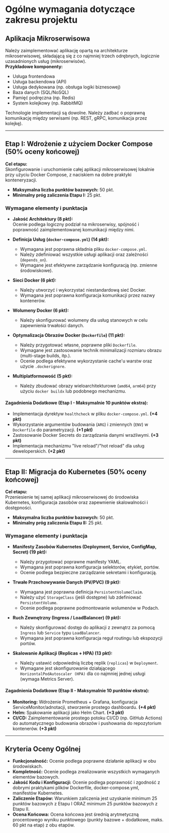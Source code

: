 # Ogólne wymagania dotyczące zakresu projektu

## Aplikacja Mikroserwisowa

Należy zaimplementować aplikację opartą na architekturze mikroserwisowej, składającą się z co najmniej trzech odrębnych, logicznie uzasadnionych usług (mikroserwisów).  
**Przykładowe komponenty:**
- Usługa frontendowa
- Usługa backendowa (API)
- Usługa dedykowana (np. obsługa logiki biznesowej)
- Baza danych (SQL/NoSQL)
- Pamięć podręczna (np. Redis)
- System kolejkowy (np. RabbitMQ)

Technologie implementacji są dowolne. Należy zadbać o poprawną komunikację między serwisami (np. REST, gRPC, komunikacja przez kolejkę).

---

## Etap I: Wdrożenie z użyciem Docker Compose (50% oceny końcowej)

**Cel etapu:**  
Skonfigurowanie i uruchomienie całej aplikacji mikroserwisowej lokalnie przy użyciu Docker Compose, z naciskiem na dobre praktyki konteneryzacji.

- **Maksymalna liczba punktów bazowych:** 50 pkt.
- **Minimalny próg zaliczenia Etapu I:** 25 pkt.

### Wymagane elementy i punktacja

- **Jakość Architektury (8 pkt):**  
  Ocenie podlega logiczny podział na mikroserwisy, spójność i poprawność zaimplementowanej komunikacji między nimi.

- **Definicja Usług (`docker-compose.yml`) (14 pkt):**  
  - Wymagana jest poprawna składnia pliku `docker-compose.yml`.
  - Należy zdefiniować wszystkie usługi aplikacji oraz zależności (`depends_on`).
  - Wymagane jest efektywne zarządzanie konfiguracją (np. zmienne środowiskowe).

- **Sieci Docker (6 pkt):**  
  - Należy utworzyć i wykorzystać niestandardową sieć Docker.
  - Wymagana jest poprawna konfiguracja komunikacji przez nazwy kontenerów.

- **Wolumeny Docker (6 pkt):**  
  - Należy skonfigurować wolumeny dla usług stanowych w celu zapewnienia trwałości danych.

- **Optymalizacja Obrazów Docker (`Dockerfile`) (11 pkt):**  
  - Należy przygotować własne, poprawne pliki `Dockerfile`.
  - Wymagane jest zastosowanie technik minimalizacji rozmiaru obrazu (multi-stage builds, itp.).
  - Ocenie podlega efektywne wykorzystanie cache'u warstw oraz użycie `.dockerignore`.

- **Multiplatformowość (5 pkt):**  
  - Należy zbudować obrazy wieloarchitekturowe (`amd64`, `arm64`) przy użyciu `docker buildx` lub podobnego mechanizmu.

#### Zagadnienia Dodatkowe (Etap I - Maksymalnie 10 punktów ekstra):

- Implementacja dyrektyw `healthcheck` w pliku `docker-compose.yml`. **(+4 pkt)**
- Wykorzystanie argumentów budowania (`ARG`) i zmiennych (`ENV`) w `Dockerfile` do parametryzacji. **(+1 pkt)**
- Zastosowanie Docker Secrets do zarządzania danymi wrażliwymi. **(+3 pkt)**
- Implementacja mechanizmu "live reload"/"hot reload" dla usług deweloperskich. **(+2 pkt)**

---

## Etap II: Migracja do Kubernetes (50% oceny końcowej)

**Cel etapu:**  
Przeniesienie tej samej aplikacji mikroserwisowej do środowiska Kubernetes, konfiguracja zasobów oraz zapewnienie skalowalności i dostępności.

- **Maksymalna liczba punktów bazowych:** 50 pkt.
- **Minimalny próg zaliczenia Etapu II:** 25 pkt.

### Wymagane elementy i punktacja

- **Manifesty Zasobów Kubernetes (Deployment, Service, ConfigMap, Secret) (19 pkt):**  
  - Należy przygotować poprawne manifesty YAML.
  - Wymagana jest poprawna konfiguracja selektorów, etykiet, portów.
  - Ocenie podlega bezpieczne zarządzanie sekretami i konfiguracją.

- **Trwałe Przechowywanie Danych (PV/PVC) (9 pkt):**  
  - Wymagana jest poprawna definicja `PersistentVolumeClaim`.
  - Należy użyć `StorageClass` (jeśli dostępne) lub zdefiniować `PersistentVolume`.
  - Ocenie podlega poprawne podmontowanie wolumenów w Podach.

- **Ruch Zewnętrzny (Ingress / LoadBalancer) (9 pkt):**  
  - Należy skonfigurować dostęp do aplikacji z zewnątrz za pomocą `Ingress` lub `Service` typu `LoadBalancer`.
  - Wymagana jest poprawna konfiguracja reguł routingu lub ekspozycji portów.

- **Skalowanie Aplikacji (Replicas + HPA) (13 pkt):**  
  - Należy ustawić odpowiednią liczbę replik (`replicas`) w `Deployment`.
  - Wymagane jest skonfigurowanie działającego `HorizontalPodAutoscaler (HPA)` dla co najmniej jednej usługi (wymaga Metrics Server).

#### Zagadnienia Dodatkowe (Etap II - Maksymalnie 10 punktów ekstra):

- **Monitoring:** Wdrożenie Prometheus + Grafana, konfiguracja ServiceMonitor/adnotacji, stworzenie prostego dashboardu. **(+4 pkt)**
- **Helm:** Spakowanie aplikacji jako Helm Chart. **(+3 pkt)**
- **CI/CD:** Zaimplementowanie prostego potoku CI/CD (np. GitHub Actions) do automatycznego budowania obrazów i pushowania do repozytorium kontenerów. **(+3 pkt)**

---

## Kryteria Oceny Ogólnej

- **Funkcjonalność:** Ocenie podlega poprawne działanie aplikacji w obu środowiskach.
- **Kompletność:** Ocenie podlega zrealizowanie wszystkich wymaganych elementów bazowych.
- **Jakość Kodu i Konfiguracji:** Ocenie podlega poprawność i zgodność z dobrymi praktykami plików Dockerfile, docker-compose.yml, manifestów Kubernetes.
- **Zaliczenie Etapów:** Warunkiem zaliczenia jest uzyskanie minimum 25 punktów bazowych z Etapu I ORAZ minimum 25 punktów bazowych z Etapu II.
- **Ocena Końcowa:** Ocena końcowa jest średnią arytmetyczną procentowego wyniku punktowego (punkty bazowe + dodatkowe, maks. 60 pkt na etap) z obu etapów.
